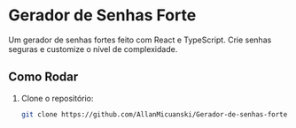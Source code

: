 # Gerador de Senhas Forte

Um gerador de senhas fortes feito com React e TypeScript. Crie senhas seguras e customize o nível de complexidade.

## Como Rodar

1. Clone o repositório:
   ```bash
   git clone https://github.com/AllanMicuanski/Gerador-de-senhas-forte.git
   ```
